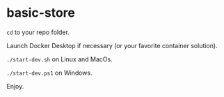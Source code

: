 # basic-store

`cd` to your repo folder.

Launch Docker Desktop if necessary (or your favorite container solution).

`./start-dev.sh` on Linux and MacOs.

`./start-dev.ps1` on Windows.

Enjoy.